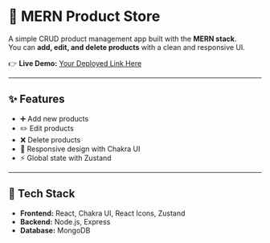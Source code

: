 # 🛒 MERN Product Store

A simple CRUD product management app built with the **MERN stack**.  
You can **add, edit, and delete products** with a clean and responsive UI.

👉 **Live Demo:** [Your Deployed Link Here](https://simple-mern-products-app.onrender.com/)

---

## ✨ Features
- ➕ Add new products  
- ✏️ Edit products  
- ❌ Delete products  
- 📱 Responsive design with Chakra UI  
- ⚡ Global state with Zustand  

---

## 🧱 Tech Stack
- **Frontend:** React, Chakra UI, React Icons, Zustand  
- **Backend:** Node.js, Express  
- **Database:** MongoDB  
